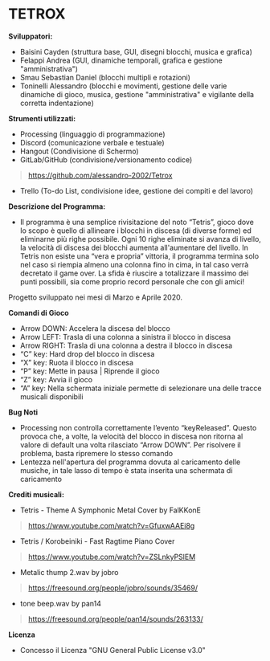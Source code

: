 # TETROX

**Sviluppatori:**
-	Baisini Cayden (struttura base, GUI, disegni blocchi, musica e grafica)
-	Felappi Andrea (GUI, dinamiche temporali, grafica e gestione "amministrativa")
-	Smau Sebastian Daniel (blocchi multipli e rotazioni)
-	Toninelli Alessandro (blocchi e movimenti, gestione delle varie dinamiche di gioco, musica, gestione "amministrativa" e vigilante della corretta indentazione)


**Strumenti utilizzati:**
-	Processing (linguaggio di programmazione)
-	Discord (comunicazione verbale e testuale)
-	Hangout (Condivisione di Schermo)
-	GitLab/GitHub (condivisione/versionamento codice) 
>	https://github.com/alessandro-2002/Tetrox
-	Trello (To-do List, condivisione idee, gestione dei compiti e del lavoro)


**Descrizione del Programma:**
- Il programma è una semplice rivisitazione del noto “Tetris”, gioco dove lo scopo è quello di allineare i blocchi in discesa (di diverse forme) ed eliminarne più righe possibile. Ogni 10 righe eliminate si avanza di livello, la velocità di discesa dei blocchi aumenta all'aumentare del livello. In Tetris non esiste una “vera e propria” vittoria, il programma termina solo nel caso si riempia almeno una colonna fino in cima, in tal caso verrà decretato il game over. La sfida è riuscire a totalizzare il massimo dei punti possibili, sia come proprio record personale che con gli amici!


Progetto sviluppato nei mesi di Marzo e Aprile 2020.


**Comandi di Gioco**
-	Arrow DOWN:	    Accelera la discesa del blocco
-	Arrow LEFT:	    Trasla di una colonna a sinistra il blocco in discesa
-	Arrow RIGHT:	    Trasla di una colonna a destra il blocco in discesa
-	“C” key:	    Hard drop del blocco in discesa
-	“X” key:	    Ruota il blocco in discesa
-	“P” key:	    Mette in pausa | Riprende il gioco
-	“Z” key:	    Avvia il gioco
-	“A” key:	    Nella schermata iniziale permette di selezionare una delle tracce musicali disponibili


**Bug Noti**
-	Processing non controlla correttamente l’evento “keyReleased”. Questo provoca che, a volte, la velocità del blocco in discesa non ritorna al valore di default una volta rilasciato “Arrow DOWN”. Per risolvere il problema, basta ripremere lo stesso comando
-	Lentezza nell'apertura del programma dovuta al caricamento delle musiche, in tale lasso di tempo è stata inserita una schermata di caricamento


**Crediti musicali:**
-	Tetris - Theme A Symphonic Metal Cover by FalKKonE	
>	https://www.youtube.com/watch?v=GfuxwAAEi8g

-	Tetris / Korobeiniki - Fast Ragtime Piano Cover
>	https://www.youtube.com/watch?v=ZSLnkyPSlEM

-	Metalic thump 2.wav by jobro
>	https://freesound.org/people/jobro/sounds/35469/

-	tone beep.wav by pan14
>	https://freesound.org/people/pan14/sounds/263133/

**Licenza**
- Concesso il Licenza "GNU General Public License v3.0"

